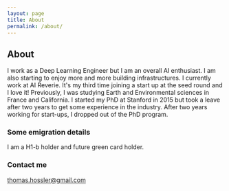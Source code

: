 ```yaml
---
layout: page
title: About
permalink: /about/
---
```

## About

I work as a Deep Learning Engineer but I am an overall AI enthusiast. I am also starting to enjoy more and more building infrastructures. I currently work
at AI Reverie. It's my third time joining a start up at the seed round and I love it! Previously, I was studying Earth and Environmental sciences in France and California. I started my PhD at Stanford in 2015 but took a leave after two years to get some experience in the industry. After two years working for start-ups,
I dropped out of the PhD program. 


### Some emigration details 

I am a H1-b holder and future green card holder. 

### Contact me

[thomas.hossler@gmail.com](mailto:thomas.hossler@gmail.com)
